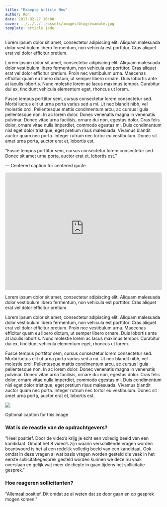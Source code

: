 ```yaml
---
title: "Example Article New"
author: Ron
date: 2017-02-27 16:00
cover: ../../../../assets/images/blog/example.jpg
template: article.jade
---
```


<div class="first-paragraph">
Lorem ipsum dolor sit amet, consectetur adipiscing elit. Aliquam malesuada dolor vestibulum libero fermentum, non vehicula est porttitor. Cras aliquet erat vel dolor efficitur pretium.
</div>

<span class="more"></span>

<div class="small-10 medium-6 small-centered">
<p>
Lorem ipsum dolor sit amet, consectetur adipiscing elit. Aliquam malesuada dolor vestibulum libero fermentum, non vehicula est porttitor. Cras aliquet erat vel dolor efficitur pretium. Proin nec vestibulum urna. Maecenas efficitur quam eu libero dictum, ut semper libero ornare. Duis lobortis ante at iaculis lobortis. Nunc molestie lorem ac lacus maximus tempor. Curabitur dui ex, tincidunt vehicula elementum eget, rhoncus ut lorem. 

Fusce tempus porttitor sem, cursus consectetur lorem consectetur sed. Morbi luctus elit ut urna porta varius sed a mi. Ut nec blandit nibh, vel molestie orci. Pellentesque mattis condimentum arcu, ac cursus ligula pellentesque non. In ac lorem dolor. Donec venenatis magna in venenatis pulvinar. Donec vitae urna facilisis, ornare dui non, egestas dolor. Cras felis dolor, ornare vitae nulla imperdiet, commodo egestas mi. Duis condimentum nisl eget dolor tristique, eget pretium risus malesuada. Vivamus blandit auctor quam nec porta. Integer rutrum nec tortor eu vestibulum. Donec sit amet urna porta, auctor erat et, lobortis est.
</p>
</div>

<div class="small-10 medium-8 small-centered">
<p class="centered-quote">“Fusce tempus porttitor sem, cursus consectetur lorem consectetur sed. Donec sit amet urna porta, auctor erat et, lobortis est.”</p>
<p class="centered-quote-caption">— Centered caption for centered quote</p>
</div>

<div class="small-11 medium-8 small-centered">
<div style="position: relative; padding-bottom: 75%; padding-top: 0px; height: 0; overflow: hidden;"><iframe frameborder="0" style="position:absolute; top: 0; left: 0; width: 100%; height: 100%;" src="https://videoreferentie.flipbase.com/embed/f41c2fdc-55a4-41ae-b247-214e35b04fc8" allowfullscreen=""></iframe>
</div>
<p class="video-caption">Lorem ipsum dolor sit amet, consectetur adipiscing elit. Aliquam malesuada dolor vestibulum libero fermentum, non vehicula est porttitor. Cras aliquet erat vel dolor efficitur pretium.</p>
</div>

<div class="small-10 medium-6 small-centered">
<p>Lorem ipsum dolor sit amet, consectetur adipiscing elit. Aliquam malesuada dolor vestibulum libero fermentum, non vehicula est porttitor. Cras aliquet erat vel dolor efficitur pretium. Proin nec vestibulum urna. Maecenas efficitur quam eu libero dictum, ut semper libero ornare. Duis lobortis ante at iaculis lobortis. Nunc molestie lorem ac lacus maximus tempor. Curabitur dui ex, tincidunt vehicula elementum eget, rhoncus ut lorem.</p>

<p>Fusce tempus porttitor sem, cursus consectetur lorem consectetur sed. Morbi luctus elit ut urna porta varius sed a mi. Ut nec blandit nibh, vel molestie orci. Pellentesque mattis condimentum arcu, ac cursus ligula pellentesque non. In ac lorem dolor. Donec venenatis magna in venenatis pulvinar. Donec vitae urna facilisis, ornare dui non, egestas dolor. Cras felis dolor, ornare vitae nulla imperdiet, commodo egestas mi. Duis condimentum nisl eget dolor tristique, eget pretium risus malesuada. Vivamus blandit auctor quam nec porta. Integer rutrum nec tortor eu vestibulum. Donec sit amet urna porta, auctor erat et, lobortis est.</p>

<img class="article_image" src="../../../../assets/images/blog/example-article.jpg"
     srcset="../../../../assets/images/blog/example-article@2x.jpg 2x, ../../../../assets/images/blog/example-article@3x.jpg 3x">
<p class="image-caption">Optional caption for this image</p>

<h3>Wat is de reactie van de opdrachtgevers?</h3>
<p>"Heel positief. Door de video’s krijg je echt een volledig beeld van een kandidaat. Omdat het 8 video’s zijn waarin verschillende vragen worden beantwoord is het al een redelijk volledig beeld van een kandidaat. Ook omdat in deze vragen al wat basis vragen worden gesteld die vaak in het eerste sollicitatiegesprek gesteld worden kunnen we deze nu vaak overslaan en gelijk wat meer de diepte in gaan tijdens het sollicitatie gesprek."</p>

<h3>Hoe reageren sollicitanten?</h3>
<p class="last-paragraph">"Allemaal positief. Dit omdat ze al weten dat ze door gaan en op gesprek mogen komen."</p>
</div>
